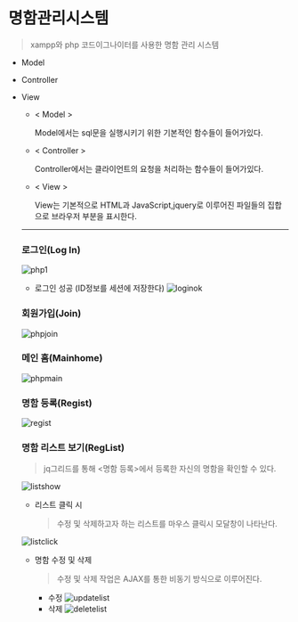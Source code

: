 # 명함관리시스템

> xampp와 php 코드이그나이터를 사용한 명함 관리 시스템

+ Model
+ Controller
+ View


  - < Model >

     Model에서는 sql문을 실행시키기 위한 기본적인 함수들이 들어가있다.
    
  - < Controller >
     
     Controller에서는 클라이언트의 요청을 처리하는 함수들이 들어가있다.
     
  - < View >

     View는 기본적으로 HTML과 JavaScript,jquery로 이루어진 파일들의 집합으로 브라우저 부분을 표시한다.
  ----------------------------------------------------------------------------------------------------------------------
     
    
  ### 로그인(Log In)
    ![php1](https://user-images.githubusercontent.com/49848867/187021994-6482195e-2d23-45cc-ac42-1e5147c94422.png)
    
  - 로그인 성공 (ID정보를 세션에 저장한다)
    ![loginok](https://user-images.githubusercontent.com/49848867/187021961-e7cc9d8a-e1a9-4fce-af7b-2bb775457ab3.png)
  
  ### 회원가입(Join)
    ![phpjoin](https://user-images.githubusercontent.com/49848867/187021957-acb967ab-8624-4315-b436-3e3d1f2da3f7.png)
    
  ### 메인 홈(Mainhome)
    ![phpmain](https://user-images.githubusercontent.com/49848867/187022021-85c80c20-9711-4aed-b803-260d85a2f26e.png)
    
  ### 명함 등록(Regist)
    ![regist](https://user-images.githubusercontent.com/49848867/187022032-55324b64-3c16-4e2b-acff-5e02b1fabb7c.png)
    
  ### 명함 리스트 보기(RegList)
    > jq그리드를 통해 <명함 등록>에서 등록한 자신의 명함을 확인할 수 있다.
    
  ![listshow](https://user-images.githubusercontent.com/49848867/187022060-fa54bbc6-199f-4ed5-aae6-f7efece030ac.png)
    
  - 리스트 클릭 시
    > 수정 및 삭제하고자 하는 리스트를 마우스 클릭시 모달창이 나타난다.
    
  ![listclick](https://user-images.githubusercontent.com/49848867/187022077-4e0870f0-55e6-4c61-94f0-a39d8b4307e6.png)
  
  
  - 명함 수정 및 삭제
    > 수정 및 삭제 작업은 AJAX를 통한 비동기 방식으로 이루어진다.
    
    + 수정
![updatelist](https://user-images.githubusercontent.com/49848867/187022089-73b77a09-1bf8-4f4a-bd1f-1f1af19152d5.png)
    + 삭제
![deletelist](https://user-images.githubusercontent.com/49848867/187022130-c87e2572-e3ff-4be6-80ec-05ae93362567.png)
  
